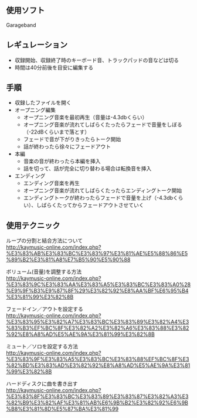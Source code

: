 ## 使用ソフト
Garageband

## レギュレーション
- 収録開始、収録終了時のキーボード音、トラックパッドの音などは切る
- 時間は40分前後を目安に編集する

## 手順
- 収録したファイルを開く
- オープニング編集
    - オープニング音楽を最初再生（音量は-4.3dbくらい）
    - オープニング音楽が流れてしばらくたったらフェードで音量をしぼる（-22dBくらいまで落とす）
    - フェードで音が下がりきったらトーク開始
    - 話が終わったら徐々にフェードアウト
- 本編
    - 音楽の音が終わったら本編を挿入
    - 話を切って、話が完全に切り替わる場合は転換音を挿入
- エンディング
    - エンディング音楽を再生
    - オープニング音楽が流れてしばらくたったらエンディングトーク開始
    - エンディングトークが終わったらフェードで音量を上げ（-4.3dbくらい）、しばらくたってからフェードアウトさせていく

## 使用テクニック
ループの分割と結合方法について  
http://kaymusic-online.com/index.php?%E3%83%AB%E3%83%BC%E3%83%97%E3%81%AE%E5%88%86%E5%89%B2%E3%81%A8%E7%B5%90%E5%90%88

ボリューム(音量)を調整する方法  
http://kaymusic-online.com/index.php?%E3%83%9C%E3%83%AA%E3%83%A5%E3%83%BC%E3%83%A0%28%E9%9F%B3%E9%87%8F%29%E3%82%92%E8%AA%BF%E6%95%B4%E3%81%99%E3%82%8B

フェードイン／アウトを設定する  
http://kaymusic-online.com/index.php?%E3%83%95%E3%82%A7%E3%83%BC%E3%83%89%E3%82%A4%E3%83%B3%EF%BC%8F%E3%82%A2%E3%82%A6%E3%83%88%E3%82%92%E8%A8%AD%E5%AE%9A%E3%81%99%E3%82%8B

ミュート／ソロを設定する方法  
http://kaymusic-online.com/index.php?%E3%83%9F%E3%83%A5%E3%83%BC%E3%83%88%EF%BC%8F%E3%82%BD%E3%83%AD%E3%82%92%E8%A8%AD%E5%AE%9A%E3%81%99%E3%82%8B

ハードディスクに曲を書き出す  
http://kaymusic-online.com/index.php?%E3%83%8F%E3%83%BC%E3%83%89%E3%83%87%E3%82%A3%E3%82%B9%E3%82%AF%E3%81%AB%E6%9B%B2%E3%82%92%E6%9B%B8%E3%81%8D%E5%87%BA%E3%81%99
